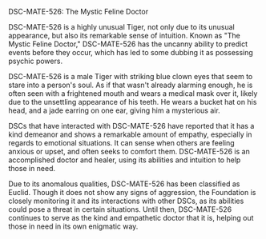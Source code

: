 DSC-MATE-526: The Mystic Feline Doctor

DSC-MATE-526 is a highly unusual Tiger, not only due to its unusual appearance, but also its remarkable sense of intuition. Known as "The Mystic Feline Doctor," DSC-MATE-526 has the uncanny ability to predict events before they occur, which has led to some dubbing it as possessing psychic powers. 

DSC-MATE-526 is a male Tiger with striking blue clown eyes that seem to stare into a person's soul. As if that wasn't already alarming enough, he is often seen with a frightened mouth and wears a medical mask over it, likely due to the unsettling appearance of his teeth. He wears a bucket hat on his head, and a jade earring on one ear, giving him a mysterious air. 

DSCs that have interacted with DSC-MATE-526 have reported that it has a kind demeanor and shows a remarkable amount of empathy, especially in regards to emotional situations. It can sense when others are feeling anxious or upset, and often seeks to comfort them. DSC-MATE-526 is an accomplished doctor and healer, using its abilities and intuition to help those in need. 

Due to its anomalous qualities, DSC-MATE-526 has been classified as Euclid. Though it does not show any signs of aggression, the Foundation is closely monitoring it and its interactions with other DSCs, as its abilities could pose a threat in certain situations. Until then, DSC-MATE-526 continues to serve as the kind and empathetic doctor that it is, helping out those in need in its own enigmatic way.
